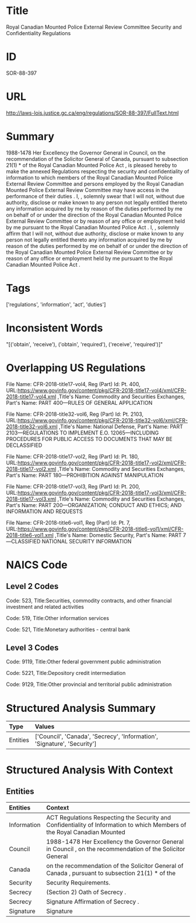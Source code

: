 # Title
Royal Canadian Mounted Police External Review Committee Security and Confidentiality Regulations


# ID
SOR-88-397

# URL
http://laws-lois.justice.gc.ca/eng/regulations/SOR-88-397/FullText.html


# Summary
1988-1478 Her Excellency the Governor General in Council, on the recommendation of the Solicitor General of Canada, pursuant to subsection 21(1) *  of the  Royal Canadian Mounted Police Act , is pleased hereby to make the annexed  Regulations respecting the security and confidentiality of information to which members of the Royal Canadian Mounted Police External Review Committee and persons employed by the Royal Canadian Mounted Police External Review Committee may have access in the performance of their duties .
I,  , solemnly swear that I will not, without due authority, disclose or make known to any person not legally entitled thereto any information acquired by me by reason of the duties performed by me on behalf of or under the direction of the Royal Canadian Mounted Police External Review Committee or by reason of any office or employment held by me pursuant to the  Royal Canadian Mounted Police Act .
I,  , solemnly affirm that I will not, without due authority, disclose or make known to any person not legally entitled thereto any information acquired by me by reason of the duties performed by me on behalf of or under the direction of the Royal Canadian Mounted Police External Review Committee or by reason of any office or employment held by me pursuant to the  Royal Canadian Mounted Police Act .


# Tags
['regulations', 'information', 'act', 'duties']


# Inconsistent Words
"[('obtain', 'receive'), ('obtain', 'required'), ('receive', 'required')]"


# Overlapping US Regulations
File Name: CFR-2018-title17-vol4, Reg (Part) Id: Pt. 400, URL:https://www.govinfo.gov/content/pkg/CFR-2018-title17-vol4/xml/CFR-2018-title17-vol4.xml
,Title's Name: Commodity and Securities Exchanges, Part's Name: PART 400—RULES OF GENERAL APPLICATION

File Name: CFR-2018-title32-vol6, Reg (Part) Id: Pt. 2103, URL:https://www.govinfo.gov/content/pkg/CFR-2018-title32-vol6/xml/CFR-2018-title32-vol6.xml
,Title's Name: National Defense, Part's Name: PART 2103—REGULATIONS TO IMPLEMENT E.O. 12065—INCLUDING PROCEDURES FOR PUBLIC ACCESS TO DOCUMENTS THAT MAY BE DECLASSIFIED

File Name: CFR-2018-title17-vol2, Reg (Part) Id: Pt. 180, URL:https://www.govinfo.gov/content/pkg/CFR-2018-title17-vol2/xml/CFR-2018-title17-vol2.xml
,Title's Name: Commodity and Securities Exchanges, Part's Name: PART 180—PROHIBITION AGAINST MANIPULATION

File Name: CFR-2018-title17-vol3, Reg (Part) Id: Pt. 200, URL:https://www.govinfo.gov/content/pkg/CFR-2018-title17-vol3/xml/CFR-2018-title17-vol3.xml
,Title's Name: Commodity and Securities Exchanges, Part's Name: PART 200—ORGANIZATION; CONDUCT AND ETHICS; AND INFORMATION AND REQUESTS

File Name: CFR-2018-title6-vol1, Reg (Part) Id: Pt. 7, URL:https://www.govinfo.gov/content/pkg/CFR-2018-title6-vol1/xml/CFR-2018-title6-vol1.xml
,Title's Name: Domestic Security, Part's Name: PART 7—CLASSIFIED NATIONAL SECURITY INFORMATION




# NAICS Code
## Level 2 Codes
Code: 523, Title:Securities, commodity contracts, and other financial investment and related activities

Code: 519, Title:Other information services

Code: 521, Title:Monetary authorities - central bank




## Level 3 Codes
Code: 9119, Title:Other federal government public administration

Code: 5221, Title:Depository credit intermediation

Code: 9129, Title:Other provincial and territorial public administration







# Structured Analysis Summary
| Type     | Values                                                                   |
|:---------|:-------------------------------------------------------------------------|
| Entities | ['Council', 'Canada', 'Secrecy', 'Information', 'Signature', 'Security'] |


# Structured Analysis With Context
 


## Entities
| Entities    | Context                                                                                                                   |
|:------------|:--------------------------------------------------------------------------------------------------------------------------|
| Information | ACT Regulations Respecting the Security and Confidentiality of Information to which Members of the Royal Canadian Mounted |
| Council     | 1988-1478 Her Excellency the Governor General in  Council , on the recommendation of the Solicitor General                |
| Canada      | on the recommendation of the Solicitor General of Canada , pursuant to subsection 21(1) * of the                          |
| Security    | Security  Requirements.                                                                                                   |
| Secrecy     | (Section 2) Oath of  Secrecy .                                                                                            |
| Secrecy     | Signature Affirmation of  Secrecy .                                                                                       |
| Signature   | Signature                                                                                                                 |


